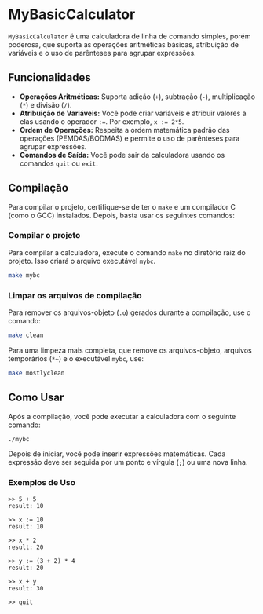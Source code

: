 # MyBasicCalculator

`MyBasicCalculator` é uma calculadora de linha de comando simples, porém poderosa, que suporta as operações aritméticas básicas, atribuição de variáveis e o uso de parênteses para agrupar expressões.

## Funcionalidades

  * **Operações Aritméticas:** Suporta adição (`+`), subtração (`-`), multiplicação (`*`) e divisão (`/`).
  * **Atribuição de Variáveis:** Você pode criar variáveis e atribuir valores a elas usando o operador `:=`. Por exemplo, `x := 2*5`.
  * **Ordem de Operações:** Respeita a ordem matemática padrão das operações (PEMDAS/BODMAS) e permite o uso de parênteses para agrupar expressões.
  * **Comandos de Saída:** Você pode sair da calculadora usando os comandos `quit` ou `exit`.

## Compilação

Para compilar o projeto, certifique-se de ter o `make` e um compilador C (como o GCC) instalados. Depois, basta usar os seguintes comandos:

### Compilar o projeto

Para compilar a calculadora, execute o comando `make` no diretório raiz do projeto. Isso criará o arquivo executável `mybc`.

```bash
make mybc
```

### Limpar os arquivos de compilação

Para remover os arquivos-objeto (`.o`) gerados durante a compilação, use o comando:

```bash
make clean
```

Para uma limpeza mais completa, que remove os arquivos-objeto, arquivos temporários (`*~`) e o executável `mybc`, use:

```bash
make mostlyclean
```

## Como Usar

Após a compilação, você pode executar a calculadora com o seguinte comando:

```bash
./mybc
```

Depois de iniciar, você pode inserir expressões matemáticas. Cada expressão deve ser seguida por um ponto e vírgula (`;`) ou uma nova linha.

### Exemplos de Uso

```
>> 5 + 5
result: 10

>> x := 10
result: 10

>> x * 2
result: 20

>> y := (3 + 2) * 4
result: 20

>> x + y
result: 30

>> quit
```
